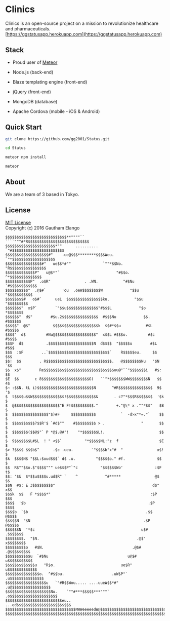 # Clinics

Clinics is an open-source project on a mission to revolutionize healthcare and pharmaceuticals. <br>
[https://ggstatusapp.herokuapp.com](https://ggstatusapp.herokuapp.com)

## Stack

* Proud user of [Meteor](https://github.com/meteor/meteor)

* Node.js (back-end)
* Blaze templating engine (front-end)
* jQuery (front-end)
* MongoDB (database)
* Apache Cordova (mobile - iOS & Android)

## Quick Start

```bash
git clone https://github.com/gg2001/Status.git
```

```bash
cd Status
```

```bash
meteor npm install
```

```bash
meteor
```

## About

We are a team of 3 based in Tokyo. 

## License

[MIT License](https://opensource.org/licenses/MIT) <br>
Copyright (c) 2016 Gautham Elango

```
$$$$$$$$$$$$$$$$$$$$$$$$$$$**""""`` ````"""#*R$$$$$$$$$$$$$$$$$$$$$$$$$$$
$$$$$$$$$$$$$$$$$$$$$$*""      ..........      `"#$$$$$$$$$$$$$$$$$$$$$$$
$$$$$$$$$$$$$$$$$$$#"    .ue@$$$********$$$$Weu.   `"*$$$$$$$$$$$$$$$$$$$
$$$$$$$$$$$$$$$$#"   ue$$*#""              `""*$$No.   "R$$$$$$$$$$$$$$$$
$$$$$$$$$$$$$P"   u@$*"`                         "#$$o.  ^*$$$$$$$$$$$$$$
$$$$$$$$$$$P"  .o$R"               . .WN.           "#$Nu  `#$$$$$$$$$$$$
$$$$$$$$$$"  .@$#`       'ou  .oeW$$$$$$$$W            "$$u  "$$$$$$$$$$$
$$$$$$$$#   o$#`      ueL  $$$$$$$$$$$$$$$$ku.           "$$u  "$$$$$$$$$
$$$$$$$"  x$P`        `"$$u$$$$$$$$$$$$$$"#$$$L            "$o   *$$$$$$$
$$$$$$"  d$"        #$u.2$$$$$$$$$$$$$$$$  #$$$Nu            $$.  #$$$$$$
$$$$$"  @$"          $$$$$$$$$$$$$$$$$$$$k  $$#*$$u           #$L  #$$$$$
$$$$"  d$         #Nu@$$$$$$$$$$$$$$$$$$"  x$$L #$$$o.         #$c  #$$$$
$$$F  d$          .$$$$$$$$$$$$$$$$$$$$N  d$$$$  "$$$$$u        #$L  #$$$
$$$  :$F        ..`$$$$$$$$$$$$$$$$$$$$$$$$$$$`    R$$$$$eu.     $$   $$$
$$!  $$        . R$$$$$$$$$$$$$$$$$$$$$$$$$$$$$.   @$$$$$$$$Nu   '$N  `$$
$$  x$"        Re$$$$$$$$$$$$$$$$$$$$$$$$$$$$$$$uu@"``"$$$$$$$i   #$:  $$
$E  $$       c 8$$$$$$$$$$$$$$$$$$$$$G(   ``^*$$$$$$$WW$$$$$$$$N   $$  4$
$~ :$$N. tL i)$$$$$$$$$$$$$$$$$$$$$$$$$N       ^#R$$$$$$$$$$$$$$$  9$  '$
$  t$$$$u$$W$$$$$$$$$$$$$$!$$$$$$$$$$$$$&       . c?"*$$$R$$$$$$$  '$k  $
$  @$$$$$$$$$$$$$$$$$$$$"E F!$$$$$$$$$$."        +."@\* x .""*$$"   $B  $
$  $$$$$$$$$$$$$$$$"$)#F     $$$$$$$$$$$           `  -d>x"*=."`    $$  $
$  $$$$$$$$$$?$$R'$ `#d$""    #$$$$$$$$$ > .                "       $$  $
$  $$$$$$$($$@$"` P *@$.@#"!    "*$$$$$$$L!.                        $$  $
$  9$$$$$$$L#$L  ! " <$$`          "*$$$$$NL:"z  f                  $E  $
$> ?$$$$ $$$b$^      .$c .ueu.        `"$$$$b"x"#  "               x$!  $
$k  $$$$N$ "$$L:$oud$$$` d$ .u.         "$$$$$o." #f.              $$   $
$$  R$""$$o.$"$$$$""" ue$$$P"`"c          "$$$$$$Wo'              :$F  t$
$$: '$&  $*$$u$$$$u.ud$R" `    ^            "#*****               @$   $$
$$N  #$: E 3$$$$$$$$$"                                           d$"  x$$
$$$k  $$   F *$$$$*"                                            :$P   $$$
$$$$  '$b                                                      .$P   $$$$
$$$$b  `$b                                                    .$$   @$$$$
$$$$$N  "$N                                                  .$P   @$$$$$
$$$$$$N  '*$c                                               u$#  .$$$$$$$
$$$$$$$$.  "$N.                                           .@$"  x$$$$$$$$
$$$$$$$$$o   #$N.                                       .@$#  .@$$$$$$$$$
$$$$$$$$$$$u  `#$Nu                                   u@$#   u$$$$$$$$$$$
$$$$$$$$$$$$$u   "R$o.                             ue$R"   u$$$$$$$$$$$$$
$$$$$$$$$$$$$$$o.  ^#$$bu.                     .uW$P"`  .u$$$$$$$$$$$$$$$
$$$$$$$$$$$$$$$$$$u   `"#R$$Wou..... ....uueW$$*#"   .u@$$$$$$$$$$$$$$$$$
$$$$$$$$$$$$$$$$$$$$Nu.    `""#***$$$$$***"""`    .o$$$$$$$$$$$$$$$$$$$$$
$$$$$$$$$$$$$$$$$$$$$$$$$eu..               ...ed$$$$$$$$$$$$$$$$$$$$$$$$
$$$$$$$$$$$$$$$$$$$$$$$$$$$$$$$NWWeeeeedW@$$$$$$$$$$$$$$$$$$$$$$$$$$$$$$$
$$$$$$$$$$$$$$$$$$$$$$$$$$$$$$$$$$$$$$$$$$$$$$$$$$$$$$$$$$$$$$$$$$$$$$$$$
```
